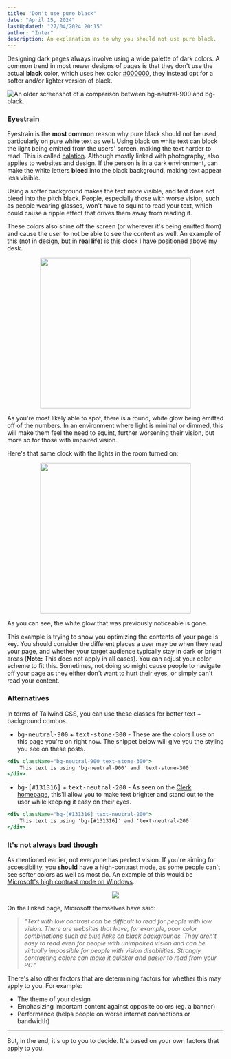 ```yaml
---
title: "Don't use pure black"
date: "April 15, 2024"
lastUpdated: "27/04/2024 20:15"
author: "Inter"
description: An explanation as to why you should not use pure black.
---
```


Designing dark pages always involve using a wide palette of dark colors. A common trend in most newer designs of pages is that they don't use the actual **black** color, which uses hex color [#000000](https://www.color-hex.com/color/000000), they instead opt for a softer and/or lighter version of black.

<img src="/images/dont-use-pure-black/bg-comparison.png" alt="An older screenshot of a comparison between bg-neutral-900 and bg-black.">

### Eyestrain

Eyestrain is the **most common** reason why pure black should not be used, particularly on pure white text as well. Using black on white text can block the light being emitted from the users' screen, making the text harder to read. This is called [halation](https://www.google.com/search?q=halation). Although mostly linked with photography, also applies to websites and design. If the person is in a dark environment, can make the white letters **bleed** into the black background, making text appear less visible.

Using a softer background makes the text more visible, and text does not bleed into the pitch black. People, especially those with worse vision, such as people wearing glasses, won't have to squint to read your text, which could cause a ripple effect that drives them away from reading it.

These colors also shine off the screen (or wherever it's being emitted from) and cause the user to not be able to see the content as well. An example of this (not in design, but in **real life**) is this clock I have positioned above my desk.

<div align="center">
  <img src="/images/dont-use-pure-black/shining-clock.png" width="350">
</div>

As you're most likely able to spot, there is a round, white glow being emitted off of the numbers. In an environment where light is minimal or dimmed, this will make them feel the need to squint, further worsening their vision, but more so for those with impaired vision.

Here's that same clock with the lights in the room turned on:

<div align="center">
  <img src="/images/dont-use-pure-black/non-shining-clock.png" width="350">
</div>

As you can see, the white glow that was previously noticeable is gone.

This example is trying to show you optimizing the contents of your page is key. You should consider the different places a user may be when they read your page, and whether your target audience typically stay in dark or bright areas (**Note:** This does not apply in all cases). You can adjust your color scheme to fit this. Sometimes, not doing so might cause people to navigate off your page as they either don't want to hurt their eyes, or simply can't read your content.

### Alternatives

In terms of Tailwind CSS, you can use these classes for better text + background combos.

* <kbd>bg-neutral-900</kbd> + <kbd>text-stone-300</kbd> - These are the colors I use on this page you're on right now. The snippet below will give you the styling you see on these posts.

```jsx
<div className="bg-neutral-900 text-stone-300">
    This text is using 'bg-neutral-900' and 'text-stone-300'
</div>
```

* <kbd>bg-[#131316]</kbd> + <kbd>text-neutral-200</kbd> - As seen on the [Clerk homepage](https://clerk.com/), this'll allow you to make text brighter and stand out to the user while keeping it easy on their eyes.

```jsx
<div className="bg-[#131316] text-neutral-200">
    This text is using 'bg-[#131316]' and 'text-neutral-200'
</div>
```

### It's not always bad though

As mentioned earlier, not everyone has perfect vision. If you're aiming for accessibility, you **should** have a high-contrast mode, as some people can't see softer colors as well as most do. An example of this would be [Microsoft's high contrast mode on Windows](https://support.microsoft.com/en-gb/windows/change-color-contrast-in-windows-fedc744c-90ac-69df-aed5-c8a90125e696).

<div align="center">
  <img src="/images/dont-use-pure-black/high-contrast.png">
</div>

On the linked page, Microsoft themselves have said:

> *"Text with low contrast can be difficult to read for people with low vision. There are websites that have, for example, poor color combinations such as blue links on black backgrounds. They aren’t easy to read even for people with unimpaired vision and can be virtually impossible for people with vision disabilities. Strongly contrasting colors can make it quicker and easier to read from your PC."*

There's also other factors that are determining factors for whether this may apply to you. For example:

* The theme of your design
* Emphasizing important content against opposite colors (eg. a banner)
* Performance (helps people on worse internet connections or bandwidth)

---

But, in the end, it's up to you to decide. It's based on your own factors that apply to you.